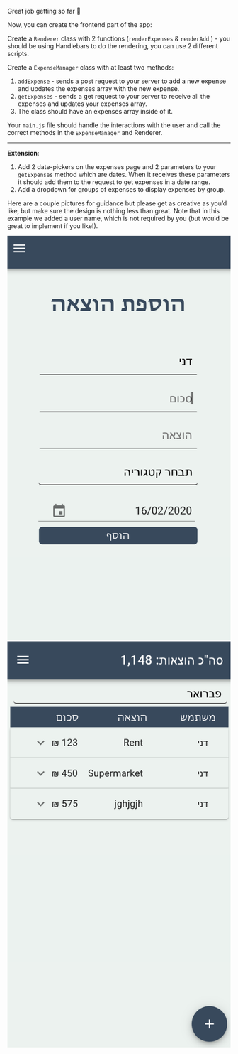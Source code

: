 
Great job getting so far 💪

  

Now, you can create the frontend part of the app:

Create a `Renderer` class with 2 functions (`renderExpenses` & `renderAdd` ) - you should be using Handlebars to do the rendering, you can use 2 different scripts.

Create a `ExpenseManager` class with at least two methods:

1.  `addExpense` - sends a post request to your server to add a new expense and updates the expenses array with the new expense.
2.  `getExpenses` - sends a get request to your server to receive all the expenses and updates your expenses array.
3.  The class should have an expenses array inside of it.

Your `main.js` file should handle the interactions with the user and call the correct methods in the `ExpenseManager` and Renderer.

  

----------

  

**Extension**:

1.  Add 2 date-pickers on the expenses page and 2 parameters to your `getExpenses` method which are dates. When it receives these parameters it should add them to the request to get expenses in a date range.
2.  Add a dropdown for groups of expenses to display expenses by group.

Here are a couple pictures for guidance but please get as creative as you’d like, but make sure the design is nothing less than great.
Note that in this example we added a user name, which is not required by you (but would be great to implement if you like!).

  

![.guides/img/PROD_A2240-0](./PROD_A2240-0.png)
![.guides/img/PROD_A2240-1](./PROD_A2240-1.png)


